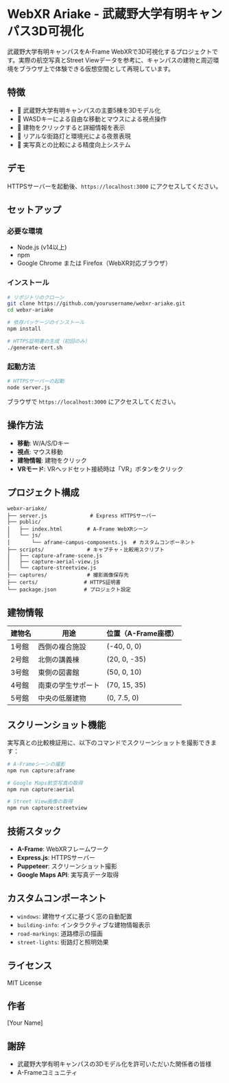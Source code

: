 # WebXR Ariake - 武蔵野大学有明キャンパス3D可視化

武蔵野大学有明キャンパスをA-Frame WebXRで3D可視化するプロジェクトです。実際の航空写真とStreet Viewデータを参考に、キャンパスの建物と周辺環境をブラウザ上で体験できる仮想空間として再現しています。

## 特徴

- 🏫 武蔵野大学有明キャンパスの主要5棟を3Dモデル化
- 🚶 WASDキーによる自由な移動とマウスによる視点操作
- 🏢 建物をクリックすると詳細情報を表示
- 🌃 リアルな街路灯と環境光による夜景表現
- 📸 実写真との比較による精度向上システム

## デモ

HTTPSサーバーを起動後、`https://localhost:3000` にアクセスしてください。

## セットアップ

### 必要な環境

- Node.js (v14以上)
- npm
- Google Chrome または Firefox（WebXR対応ブラウザ）

### インストール

```bash
# リポジトリのクローン
git clone https://github.com/yourusername/webxr-ariake.git
cd webxr-ariake

# 依存パッケージのインストール
npm install

# HTTPS証明書の生成（初回のみ）
./generate-cert.sh
```

### 起動方法

```bash
# HTTPSサーバーの起動
node server.js
```

ブラウザで `https://localhost:3000` にアクセスしてください。

## 操作方法

- **移動**: W/A/S/Dキー
- **視点**: マウス移動
- **建物情報**: 建物をクリック
- **VRモード**: VRヘッドセット接続時は「VR」ボタンをクリック

## プロジェクト構成

```
webxr-ariake/
├── server.js              # Express HTTPSサーバー
├── public/
│   ├── index.html        # A-Frame WebXRシーン
│   └── js/
│       └── aframe-campus-components.js  # カスタムコンポーネント
├── scripts/              # キャプチャ・比較用スクリプト
│   ├── capture-aframe-scene.js
│   ├── capture-aerial-view.js
│   └── capture-streetview.js
├── captures/             # 撮影画像保存先
├── certs/               # HTTPS証明書
└── package.json         # プロジェクト設定
```

## 建物情報

| 建物名 | 用途 | 位置（A-Frame座標） |
|--------|------|-------------------|
| 1号館 | 西側の複合施設 | (-40, 0, 0) |
| 2号館 | 北側の講義棟 | (20, 0, -35) |
| 3号館 | 東側の図書館 | (50, 0, 10) |
| 4号館 | 南東の学生サポート | (70, 15, 35) |
| 5号館 | 中央の低層建物 | (0, 7.5, 0) |

## スクリーンショット機能

実写真との比較検証用に、以下のコマンドでスクリーンショットを撮影できます：

```bash
# A-Frameシーンの撮影
npm run capture:aframe

# Google Maps航空写真の取得
npm run capture:aerial

# Street View画像の取得
npm run capture:streetview
```

## 技術スタック

- **A-Frame**: WebXRフレームワーク
- **Express.js**: HTTPSサーバー
- **Puppeteer**: スクリーンショット撮影
- **Google Maps API**: 実写真データ取得

## カスタムコンポーネント

- `windows`: 建物サイズに基づく窓の自動配置
- `building-info`: インタラクティブな建物情報表示
- `road-markings`: 道路標示の描画
- `street-lights`: 街路灯と照明効果

## ライセンス

MIT License

## 作者

[Your Name]

## 謝辞

- 武蔵野大学有明キャンパスの3Dモデル化を許可いただいた関係者の皆様
- A-Frameコミュニティ